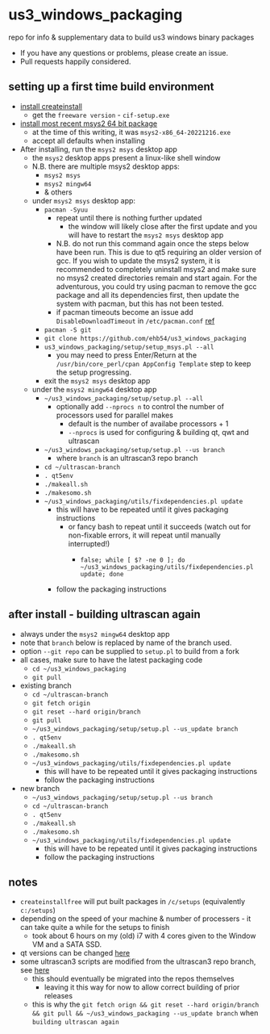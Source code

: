 # us3_windows_packaging
repo for info &amp; supplementary data to build us3 windows binary packages

- If you have any questions or problems, please create an issue.
- Pull requests happily considered.

## setting up a first time build environment
- [install createinstall](https://www.createinstall.com/download-free-trial.html)
  - get the `freeware version` - `cif-setup.exe`
- [install most recent msys2 64 bit package](https://repo.msys2.org/distrib/x86_64/)
  - at the time of this writing, it was `msys2-x86_64-20221216.exe`
  - accept all defaults when installing
- After installing, run the `msys2 msys` desktop app
  - the `msys2` desktop apps present a linux-like shell window
  - N.B. there are multiple msys2 desktop apps:
    - `msys2 msys`
    - `msys2 mingw64`
    - & others
  - under `msys2 msys` desktop app:
    - `pacman -Syuu`
      - repeat until there is nothing further updated
        - the window will likely close after the first update and you will have to restart the `msys2 msys` desktop app 
      - N.B. do not run this command again once the steps below have been run. This is due to qt5 requiring an older version of gcc. If you wish to update the msys2 system, it is recommended to completely uninstall msys2 and make sure no msys2 created directories remain and start again. For the adventurous, you could try using pacman to remove the gcc package and all its dependencies first, then update the system with pacman, but this has not been tested.
      - if pacman timeouts become an issue add `DisableDownloadTimeout` in `/etc/pacman.conf` [ref](https://github.com/msys2/MSYS2-packages/issues/1658#issuecomment-1852358396)
    - `pacman -S git`
    - `git clone https://github.com/ehb54/us3_windows_packaging`
    - `us3_windows_packaging/setup/setup_msys.pl --all`
      - you may need to press Enter/Return at the `/usr/bin/core_perl/cpan AppConfig Template` step to keep the setup progressing. 
    - exit the `msys2 msys` desktop app
  - under the `msys2 mingw64` desktop app
    - `~/us3_windows_packaging/setup/setup.pl --all`
      - optionally add `--nprocs n` to control the number of processors used for parallel makes
        - default is the number of availabe processors + 1
        - `--nprocs` is used for configuring & building qt, qwt and ultrascan
    - `~/us3_windows_packaging/setup/setup.pl --us branch`
      - where `branch` is an ultrascan3 repo branch
    - `cd ~/ultrascan-branch`
    - `. qt5env`
    - `./makeall.sh`
    - `./makesomo.sh`
    - `~/us3_windows_packaging/utils/fixdependencies.pl update`
      - this will have to be repeated until it gives packaging instructions
        - or fancy bash to repeat until it succeeds (watch out for non-fixable errors, it will repeat until manually interrupted!)
          - ```
            false; while [ $? -ne 0 ]; do ~/us3_windows_packaging/utils/fixdependencies.pl update; done
            ```
      - follow the packaging instructions
 
## after install - building ultrascan again
- always under the `msys2 mingw64` desktop app
- note that `branch` below is replaced by name of the branch used.
- option `--git repo` can be supplied to `setup.pl` to build from a fork
- all cases, make sure to have the latest packaging code
  - `cd ~/us3_windows_packaging`
  - `git pull` 
- existing branch
  - `cd ~/ultrascan-branch`
  - `git fetch origin`
  - `git reset --hard origin/branch`
  - `git pull`
  - `~/us3_windows_packaging/setup/setup.pl --us_update branch`
  - `. qt5env`
  - `./makeall.sh`
  - `./makesomo.sh`
  - `~/us3_windows_packaging/utils/fixdependencies.pl update`
    - this will have to be repeated until it gives packaging instructions
    - follow the packaging instructions
- new branch
  - `~/us3_windows_packaging/setup/setup.pl --us branch`
  - `cd ~/ultrascan-branch`
  - `. qt5env`
  - `./makeall.sh`
  - `./makesomo.sh`
  - `~/us3_windows_packaging/utils/fixdependencies.pl update`
    - this will have to be repeated until it gives packaging instructions
    - follow the packaging instructions

## notes
 - `createinstallfree` will put built packages in `/c/setups` (equivalently `c:/setups`)
 - depending on the speed of your machine & number of processers - it can take quite a while for the setups to finish
   - took about 6 hours on my (old) i7 with 4 cores given to the Window VM and a SATA SSD. 
 - qt versions can be changed [here](setup/setup.pl)
 - some ultrascan3 scripts are modified from the ultrascan3 repo branch, see [here](mods/win10-mingw64-templates)
   - this should eventually be migrated into the repos themselves
     - leaving it this way for now to allow correct building of prior releases
   - this is why the `git fetch orign && git reset --hard origin/branch && git pull && ~/us3_windows_packaging --us_update branch` when `building ultrascan again`
